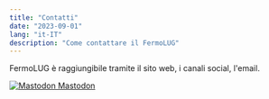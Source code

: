 ```yaml
---
title: "Contatti"
date: "2023-09-01"
lang: "it-IT"
description: "Come contattare il FermoLUG"
---
```


FermoLUG è raggiungibile tramite il sito web, i canali social, l'email.

[![Mastodon](https://fermolug.it/img/mastodon.svg) Mastodon](https://mastodon.uno/@FermoLUG)
